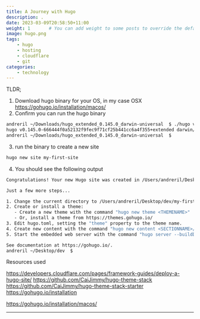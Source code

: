 ```yaml
---
title: A Journey with Hugo
description: . 
date: 2023-03-09T20:58:50+11:00
weight: 1       # You can add weight to some posts to override the default sorting (date descending)
image: hugo.png
tags: 
    - hugo
    - hosting
    - cloudflare
    - git
categories:
    - technology
---
```


TLDR;

1) Download hugo binary for your OS, in my case OSX
https://gohugo.io/installation/macos/
2) Confirm you can run the hugo binary
```bash
andreril ~/Downloads/hugo_extended_0.145.0_darwin-universal  $ ./hugo version
hugo v0.145.0-666444f0a52132f9fec9f71cf25b441cc6a4f355+extended darwin/arm64 BuildDate=2025-02-26T15:41:25Z VendorInfo=gohugoio
andreril ~/Downloads/hugo_extended_0.145.0_darwin-universal  $ 
```
3) run the binary to create a new site
```bash
hugo new site my-first-site
```
4) You should see the following output

```bash
Congratulations! Your new Hugo site was created in /Users/andreril/Desktop/dev/my-first-site.

Just a few more steps...

1. Change the current directory to /Users/andreril/Desktop/dev/my-first-site.
2. Create or install a theme:
   - Create a new theme with the command "hugo new theme <THEMENAME>"
   - Or, install a theme from https://themes.gohugo.io/
3. Edit hugo.toml, setting the "theme" property to the theme name.
4. Create new content with the command "hugo new content <SECTIONNAME>/<FILENAME>.<FORMAT>".
5. Start the embedded web server with the command "hugo server --buildDrafts".

See documentation at https://gohugo.io/.
andreril ~/Desktop/dev  $ 
```


Resources used

https://developers.cloudflare.com/pages/framework-guides/deploy-a-hugo-site/
https://github.com/CaiJimmy/hugo-theme-stack
https://github.com/CaiJimmy/hugo-theme-stack-starter
https://gohugo.io/installation

https://gohugo.io/installation/macos/




---